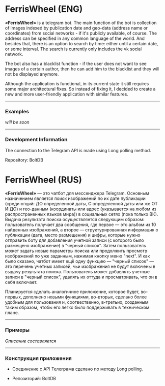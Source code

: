 # FerrisWheel (ENG)

**«FerrisWheel»** is a telegram bot. The main function of the bot is collection of images indexed by publication date and geo-data (address name or coordinates) from social networks - if it's publicly available, of course. 
The address can be specified in any common language of the world. And besides that, there is an option to search by time: either until a certain date, or some interval.
The search is currently only includes the vk social network.

The bot also has a blacklist function - if the user does not want to see images of a certain author, then he can add him to the blacklist and they will not be displayed anymore.

Although the application is functional, in its current state it still requires some major architectural fixes. So instead of fixing it, I decided to create a new and more user-friendly application with similar features.

____
### Examples

*will be soon*
____
### Development Information

The connection to the Telegram API is made using Long polling method.

Repository: BoltDB

# FerrisWheel (RUS)

**«FerrisWheel»** — это чатбот для мессенджера Telegram. Основным назначением является поиск изображений по их дате публикации (среди опций: ДО определенной даты, С определенной даты или же ОТ И ДО) и гео-данным (координаты или адрес (указывается на любом из распространенных языков мира)) в социальных сетях (пока только ВК). Выдача результата поиска осуществляется следующим образом: пользователь получает два сообщения, где первое — это альбом из 10 найденных изображений, а второе — структурированная информация о публикации (дата, место размещения) и цифры, которые нужно отправить боту для добавления учетной записи (с которого было размещено изображение) в "черный список". Затем пользователь может задать новые параметры поиска или продолжить просмотр изображений по уже заданным, нажимая кнопку меню "next". И как было сказано, чатбот имеет ещё одну функцию — "черный список" — это перечень учетных записей, чьи изображения не будут включены в выдачу результата поиска. Пользователь может добавлять учетные записи в "черный список", удалять их оттуда и просматривать, что он в себя включает. 

Планируется сделать аналогичное приложение, которое будет, во-первых, дополнено новыми функциями, во-вторых, сделано более удобным для пользования и, соотвественно, в-третьих, созданным таким образом, чтобы его легко было поддерживать в техническом плане. 
___
### Примеры

*Описание составляется*

___
### Конструкция приложения

* Соединение с API Телеграма сделано по методу Long polling.

* Репозиторий: BoltDB

